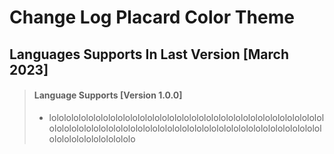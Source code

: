 # Change Log Placard Color Theme

## Languages Supports In Last Version [March 2023]

> #### Language Supports [Version 1.0.0]
>
> - lolololololololololololololololololololololololololololololololololololololololololololololololololololololololololololololololololololololololololololololololololololololo

